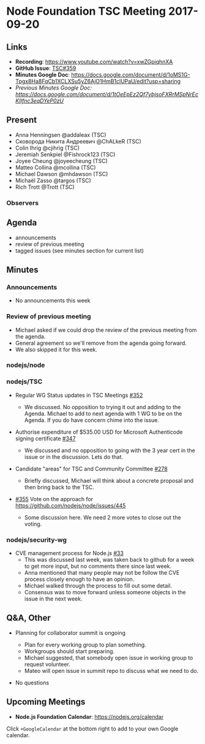 # Node Foundation TSC Meeting 2017-09-20
## Links

* **Recording**: https://www.youtube.com/watch?v=xwZGpiqhnXA
* **GitHub Issue**: [TSC#359](https://github.com/nodejs/TSC/issues/359)
* **Minutes Google Doc**: https://docs.google.com/document/d/1oMS1G-Tpgx8Ha8FqCb1XCLXSu5yZ6AjO1HmB1clUPaU/edit?usp=sharing
* _Previous Minutes Google Doc: <https://docs.google.com/document/d/1tOeEpEz2Qf7ybjsoFXRrMSpNrEcKIIfnc3eqDYeP0zU>_

## Present

* Anna Henningsen @addaleax (TSC)
* Сковорода Никита Андреевич @ChALkeR (TSC)
* Colin Ihrig @cjihrig (TSC)
* Jeremiah Senkpiel @Fishrock123 (TSC)
* Joyee Cheung @joyeecheung (TSC)
* Matteo Collina @mcollina (TSC)
* Michael Dawson @mhdawson (TSC)
* Michaël Zasso @targos (TSC)
* Rich Trott @Trott (TSC)

### Observers

## Agenda

* announcements
* review of previous meeting
* tagged issues (see minutes section for current list)

## Minutes

### Announcements

* No announcements this week

### Review of previous meeting

* Michael asked if we could drop the review of the previous meeting from the agenda.
* General agreement so we'll remove from the agenda going forward.
* We also skipped it for this week.


### nodejs/node

### nodejs/TSC

* Regular WG Status updates in TSC Meetings [#352](https://github.com/nodejs/TSC/issues/352)

  * We discussed.  No opposition to trying it out and adding to the
    Agenda.  Michael to add to next agenda with 1 WG to be on the
    Agenda.  If you do have concern chime into the issue.

* Authorise expenditure of $535.00 USD for Microsoft Authenticode signing certificate [#347](https://github.com/nodejs/TSC/issues/347)
  * We discussed and no opposition to going with the 3 year cert in 
    the issue or in the discussion. Lets do that.

* Candidate "areas" for TSC and Community Committee  [#278](https://github.com/nodejs/TSC/issues/278)
  * Briefly discussed, Michael will think about a concrete proposal
    and then bring back to the TSC.

* [#355](https://github.com/nodejs/TSC/issues/355) Vote on the approach for https://github.com/nodejs/node/issues/445
  * Some discussion here. We need 2 more votes to close out the voting.

### nodejs/security-wg

* CVE management process for Node.js [#33](https://github.com/nodejs/security-wg/issues/33)
  * This was discussed last week, was taken back to github for a week
    to get more input, but no comments there since last week.
  * Anna mentioned that many people may not be follow the CVE process
    closely enough to have an opinion.  
  * Michael walked through the process to fill out some detail.
  * Consensus was to move forward unless someone objects in the issue
    in the next week.

## Q&A, Other

* Planning for collaborator summit is ongoing
  * Plan for every working group to plan something.
  * Workgroups should start preparing.
  * Michael suggested, that somebody open issue in working group to
    request volunteer.
  * Mateo will open issue in summit repo to discuss what we need to
    do.

* No questions


## Upcoming Meetings

* **Node.js Foundation Calendar**: https://nodejs.org/calendar

Click `+GoogleCalendar` at the bottom right to add to your own Google calendar.

